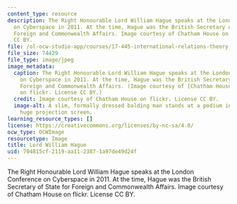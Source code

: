 ```yaml
---
content_type: resource
description: The Right Honourable Lord William Hague speaks at the London Conference
  on Cyberspace in 2011. At the time, Hague was the British Secretary of State for
  Foreign and Commonwealth Affairs. Image courtesy of Chatham House on flickr. License
  CC BY.
file: /ol-ocw-studio-app/courses/17-445-international-relations-theory-in-the-cyber-age-fall-2015/704815cf2119aa1123871a97de49d24f_17-445f15.jpg
file_size: 74429
file_type: image/jpeg
image_metadata:
  caption: The Right Honourable Lord William Hague speaks at the London Conference
    on Cyberspace in 2011. At the time, Hague was the British Secretary of State for
    Foreign and Commonwealth Affairs. (Image courtesy of [Chatham House](https://www.flickr.com/photos/chathamhouse/6331757353/in/photolist-aDvUSe-6s1J3V-aAT5FV-61ZB3D-aAFP88-aAXBGF-dLqAV-aDvUNr-8qZ9Fh-aDvUW2-vcsEi3-6SPEYS-gKFbQX-aAWNkT-ejsNAL-aAThyr-p8hfdD-gjjj-bsQEzh-qgHSW-s9TrFy-aAXcpr-p4NRBH-8AW2aA-aBaBaR-tqWHnv-aATaDk-aBh3ow-a4iccR-fL13ww-ejsNrd-aBeFkU-ejsNG3-aAW1FQ-aBc3ti-aAXYoo-ejn5rZ-aAZBty-aAFP8c-bfhdvM-aBbV96-gKFbki-aBcqCa-3qRKWF-aBaCZr-aDjGgJ-qBt1E-gJmHgD-aBhgG5-aBeVuE)
    on flickr. License CC BY.)
  credit: Image courtesy of Chatham House on flickr. License CC BY.
  image-alt: A slim, formally dressed balding man stands at a podium in front of a
    huge projection screen.
learning_resource_types: []
license: https://creativecommons.org/licenses/by-nc-sa/4.0/
ocw_type: OCWImage
resourcetype: Image
title: Lord William Hague
uid: 704815cf-2119-aa11-2387-1a97de49d24f
---
```

The Right Honourable Lord William Hague speaks at the London Conference on Cyberspace in 2011. At the time, Hague was the British Secretary of State for Foreign and Commonwealth Affairs. Image courtesy of Chatham House on flickr. License CC BY.